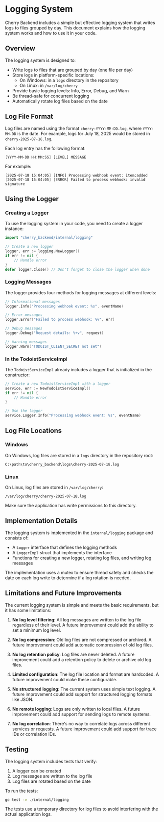 # Logging System

Cherry Backend includes a simple but effective logging system that writes logs to files grouped by day. This document explains how the logging system works and how to use it in your code.

## Overview

The logging system is designed to:

- Write logs to files that are grouped by day (one file per day)
- Store logs in platform-specific locations:
  - On Windows: in a `logs` directory in the repository
  - On Linux: in `/var/log/cherry`
- Provide basic logging levels: Info, Error, Debug, and Warn
- Be thread-safe for concurrent logging
- Automatically rotate log files based on the date

## Log File Format

Log files are named using the format `cherry-YYYY-MM-DD.log`, where `YYYY-MM-DD` is the date. For example, logs for July 18, 2025 would be stored in `cherry-2025-07-18.log`.

Each log entry has the following format:

```
[YYYY-MM-DD HH:MM:SS] [LEVEL] MESSAGE
```

For example:

```
[2025-07-18 15:04:05] [INFO] Processing webhook event: item:added
[2025-07-18 15:04:05] [ERROR] Failed to process webhook: invalid signature
```

## Using the Logger

### Creating a Logger

To use the logging system in your code, you need to create a logger instance:

```go
import "cherry_backend/internal/logging"

// Create a new logger
logger, err := logging.NewLogger()
if err != nil {
    // Handle error
}
defer logger.Close() // Don't forget to close the logger when done
```

### Logging Messages

The logger provides four methods for logging messages at different levels:

```go
// Informational messages
logger.Info("Processing webhook event: %s", eventName)

// Error messages
logger.Error("Failed to process webhook: %v", err)

// Debug messages
logger.Debug("Request details: %+v", request)

// Warning messages
logger.Warn("TODOIST_CLIENT_SECRET not set")
```

### In the TodoistServiceImpl

The `TodoistServiceImpl` already includes a logger that is initialized in the constructor:

```go
// Create a new TodoistServiceImpl with a logger
service, err := NewTodoistServiceImpl()
if err != nil {
    // Handle error
}

// Use the logger
service.Logger.Info("Processing webhook event: %s", eventName)
```

## Log File Locations

### Windows

On Windows, log files are stored in a `logs` directory in the repository root:

```
C:\path\to\cherry_backend\logs\cherry-2025-07-18.log
```

### Linux

On Linux, log files are stored in `/var/log/cherry`:

```
/var/log/cherry/cherry-2025-07-18.log
```

Make sure the application has write permissions to this directory.

## Implementation Details

The logging system is implemented in the `internal/logging` package and consists of:

- A `Logger` interface that defines the logging methods
- A `LoggerImpl` struct that implements the interface
- Functions for creating a new logger, rotating log files, and writing log messages

The implementation uses a mutex to ensure thread safety and checks the date on each log write to determine if a log rotation is needed.

## Limitations and Future Improvements

The current logging system is simple and meets the basic requirements, but it has some limitations:

1. **No log level filtering**: All log messages are written to the log file regardless of their level. A future improvement could add the ability to set a minimum log level.

2. **No log compression**: Old log files are not compressed or archived. A future improvement could add automatic compression of old log files.

3. **No log retention policy**: Log files are never deleted. A future improvement could add a retention policy to delete or archive old log files.

4. **Limited configuration**: The log file location and format are hardcoded. A future improvement could make these configurable.

5. **No structured logging**: The current system uses simple text logging. A future improvement could add support for structured logging formats like JSON.

6. **No remote logging**: Logs are only written to local files. A future improvement could add support for sending logs to remote systems.

7. **No log correlation**: There's no way to correlate logs across different services or requests. A future improvement could add support for trace IDs or correlation IDs.

## Testing

The logging system includes tests that verify:

1. A logger can be created
2. Log messages are written to the log file
3. Log files are rotated based on the date

To run the tests:

```bash
go test -v ./internal/logging
```

The tests use a temporary directory for log files to avoid interfering with the actual application logs.